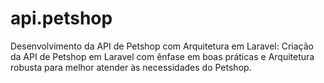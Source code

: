 # api.petshop
Desenvolvimento da API de Petshop com Arquitetura em Laravel: Criação da API de Petshop em Laravel com ênfase em boas práticas e Arquitetura robusta para melhor atender às necessidades do Petshop.
